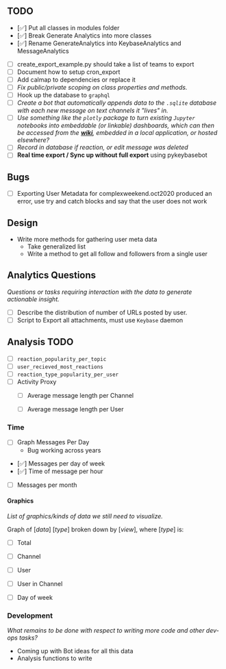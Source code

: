 ## TODO

- [✅] Put all classes in modules folder
- [✅] Break Generate Analytics into more classes
- [✅] Rename GenerateAnalytics into KeybaseAnalytics and MessageAnalytics
- [ ] create_export_example.py should take a list of teams to export
- [ ] Document how to setup cron_export
- [ ] Add calmap to dependencies or replace it
- [ ] *Fix public/private scoping on class properties and methods.*
- [ ] Hook up the database to `graphql`
- [ ] *Create a bot that automatically appends data to the `.sqlite` database with each new message on text channels it "lives" in.*
- [ ] *Use something like the `plotly` package to turn existing `Jupyter` notebooks into embeddable (or linkable) dashboards, which can then be accessed from the **[wiki](https://wiki.dentropydaemon.io/Dashboards)**, embedded in a local application, or hosted elsewhere?*
- [ ] *Record in database if reaction, or edit message was deleted*
- [ ] **Real time export / Sync up without full export** using pykeybasebot

## Bugs

- [ ] Exporting User Metadata for complexweekend.oct2020 produced an error, use try and catch blocks and say that the user does not work

## Design

- Write more methods for gathering user meta data
  - Take generalized list
  - Write a method to get all follow and followers from a single user


## Analytics Questions

*Questions or tasks requiring interaction with the data to generate actionable insight.*
- [ ] Describe the distribution of number of URLs posted by user. 
- [ ] Script to Export all attachments, must use `Keybase` daemon

## Analysis TODO

- [ ] `reaction_popularity_per_topic` 
- [ ] `user_recieved_most_reactions` 
- [ ] `reaction_type_popularity_per_user` 
- [ ] Activity Proxy
  - [ ] Average message length per Channel
  - [ ] Average message length per User


### Time

- [ ] Graph Messages Per Day
  - Bug working across years
- [✅] Messages per day of week
- [✅] Time of message per hour
- [ ] Messages per month
 
#### Graphics ####

_List of graphics/kinds of data we still need to visualize._

Graph of [*data*] [*type*] broken down by [*view*], where [*type*] is:

- [ ] Total
- [ ] Channel
- [ ] User
- [ ] User in Channel
- [ ] Day of week


### Development

*What remains to be done with respect to writing more code and other dev-ops tasks?*

* Coming up with Bot ideas for all this data
* Analysis functions to write

